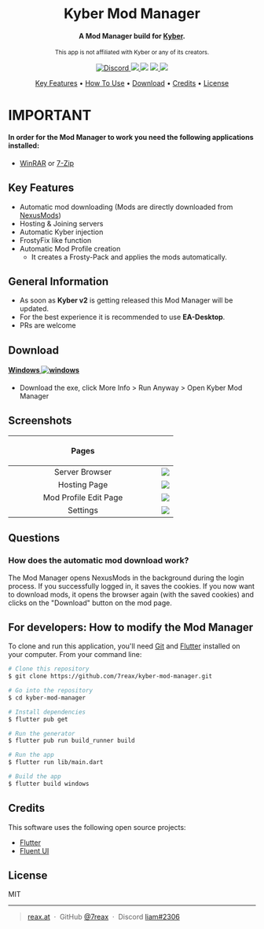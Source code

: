 <h1 align="center">
  Kyber Mod Manager
</h1>


<h4 align="center">A Mod Manager build for <a href="https://kyber.gg" target="_blank">Kyber</a>.</h4>
<p align="center"><small>This app is not affiliated with Kyber or any of its creators.</small></p>

<p align="center">
  <a href="https://discord.gg/t2YBaHqbkb">
    <img src="https://img.shields.io/discord/946919254622629928.svg?label=Discord&logo=discord&color=778cd4"
         alt="Discord">
  </a>
  <a href="https://github.com/7reax/kyber-mod-manager">
      <img src="https://img.shields.io/badge/star_it_on-github-black?style=shield&logo=github">
  </a>
  <img src="https://img.shields.io/github/downloads/7reax/kyber-mod-manager/total">
  <a title="Made with Fluent Design" href="https://github.com/bdlukaa/fluent_ui">
    <img
      src="https://img.shields.io/badge/fluent-design-blue?style=flat-square&color=7A7574&labelColor=0078D7"
    />
  </a>
  <a title="Crowdin" target="_blank" href="https://crowdin.com"><img src="https://badges.crowdin.net/kyber-mod-manager/localized.svg"></a>
</p>

<p align="center">
  <a href="#key-features">Key Features</a> •
  <a href="#how-to-use">How To Use</a> •
  <a href="#download">Download</a> •
  <a href="#credits">Credits</a> •
  <a href="#license">License</a>
</p>

# IMPORTANT

#### In order for the Mod Manager to work you need the following applications installed:

* [WinRAR](https://www.win-rar.com/) or [7-Zip](https://www.7-zip.org/)

## Key Features

* Automatic mod downloading (Mods are directly downloaded from [NexusMods](https://www.nexusmods.com/))
* Hosting & Joining servers
* Automatic Kyber injection
* FrostyFix like function
* Automatic Mod Profile creation
    * It creates a Frosty-Pack and applies the mods automatically.

## General Information

* As soon as **Kyber v2** is getting released this Mod Manager will be updated.
* For the best experience it is recommended to use **EA-Desktop**.
* PRs are welcome

## Download

#### [Windows ![windows](https://media.discordapp.net/attachments/810799100940255260/838488668816932965/ezgif-6-ac9683508192.png)](https://github.com/7reax/kyber-mod-manager/releases/latest)

- Download the exe, click More Info > Run Anyway > Open Kyber Mod Manager

## Screenshots

| <p style="width: 30vw;">Pages</p> |                         <p></p>                     |
|:---------------------------------:|:--------------------------------------------:|
|          Server Browser           | <img src="https://share.reax.at/ghMCmR.png"> |
|           Hosting Page            | <img src="https://share.reax.at/r05ytu.png"> |
|       Mod Profile Edit Page       | <img src="https://share.reax.at/m52oM9.png"> |
|       Settings                    | <img src="https://share.reax.at/IXpSOy.png"> |

## Questions

### How does the automatic mod download work?
The Mod Manager opens NexusMods in the background during the login process. If you successfully logged in, it saves the cookies. If you now want to download mods, it opens the browser again (with the saved cookies) and clicks on the "Download" button
on the mod page.

## For developers: How to modify the Mod Manager

To clone and run this application, you'll need [Git](https://git-scm.com) and [Flutter](https://docs.flutter.dev/get-started/install) installed on your computer. From your command line:

```bash
# Clone this repository
$ git clone https://github.com/7reax/kyber-mod-manager.git

# Go into the repository
$ cd kyber-mod-manager

# Install dependencies
$ flutter pub get

# Run the generator
$ flutter pub run build_runner build

# Run the app
$ flutter run lib/main.dart

# Build the app
$ flutter build windows
```

## Credits

This software uses the following open source projects:

- [Flutter](https://flutter.com/)
- [Fluent UI](https://pub.dev/packages/fluent_ui)

## License

MIT

---

> [reax.at](https://reax.at) &nbsp;&middot;&nbsp;
> GitHub [@7reax](https://github.com/7reax) &nbsp;&middot;&nbsp;
> Discord [liam#2306](https://discord.gg/6WMrYRwqhr)
